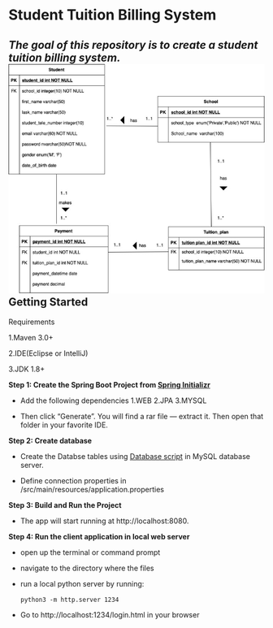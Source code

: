 # Student Tuition Billing System
*The goal of this repository is to create a student tuition billing system.*
![ER Diagram](ER_Diagram.jpg)
Getting Started
-----
Requirements

1.Maven 3.0+

2.IDE(Eclipse or IntelliJ)

3.JDK 1.8+

**Step 1: Create the Spring Boot Project from [Spring Initializr](https://start.spring.io)**

- Add the following dependencies
1.WEB
2.JPA
3.MYSQL

- Then click “Generate”. You will find a rar file — extract it. Then open that folder in your favorite IDE.

**Step 2: Create database**

- Create the Databse tables using [Database script](https://github.com/AndreaNim/Student-Billying-System/tree/master/DB%20scripts) in MySQL database server.

- Define connection properties in /src/main/resources/application.properties

**Step 3: Build and Run the Project**

- The app will start running at http://localhost:8080.

**Step 4: Run the client application in local web server**

- open up the terminal or command prompt
- navigate to the directory where the files
- run a local python server by running:

    ```
    python3 -m http.server 1234
    ```

- Go to http://localhost:1234/login.html in your browser